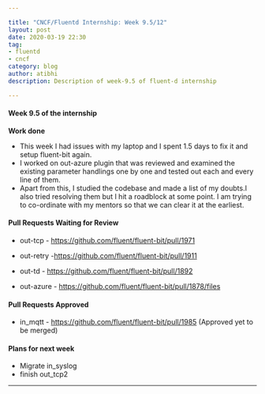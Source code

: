 ```yaml
---

title: "CNCF/Fluentd Internship: Week 9.5/12"
layout: post
date: 2020-03-19 22:30
tag:
- fluentd
- cncf
category: blog
author: atibhi
description: Description of week-9.5 of fluent-d internship

---
```


#### Week 9.5 of the internship

**Work done**

- This week I had issues with my laptop and I spent 1.5 days to fix it and setup fluent-bit again.
- I worked on out-azure plugin that was reviewed and examined the existing parameter handlings one
by one and tested out each and every line of them.
- Apart from this, I studied the codebase and made a list of my doubts.I also tried resolving them but I hit a roadblock at some point.
I am trying to co-ordinate with my mentors so that we can clear it at the earliest.


#### Pull Requests Waiting for Review

- out-tcp - https://github.com/fluent/fluent-bit/pull/1971 

- out-retry -https://github.com/fluent/fluent-bit/pull/1911 

- out-td - https://github.com/fluent/fluent-bit/pull/1892  

- out-azure - https://github.com/fluent/fluent-bit/pull/1878/files

#### Pull Requests Approved

- in_mqtt - https://github.com/fluent/fluent-bit/pull/1985 (Approved yet to be merged)


#### Plans for next week

- Migrate in_syslog 
- finish out_tcp2

---
